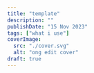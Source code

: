```yaml
---
title: "template"
description: ""
publishDate: "15 Nov 2023"
tags: ["what i use"]
coverImage:
  src: "./cover.svg"
  alt: "ong edit cover"
draft: true
---
```

